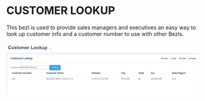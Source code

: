 # CUSTOMER LOOKUP 
This bezl is used to provide sales managers and executives an easy way to look up customer info and a customer number to use with other Bezls.

![Customer Lookup](customerLookup.png)